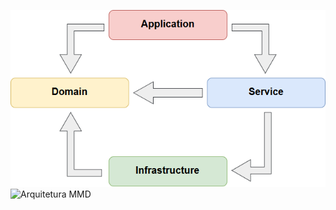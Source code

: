 ![Arquitetura](https://github.com/JM-2/DDD-Csharp/blob/master/imgMMD/arquit.png)
![Arquitetura MMD](https://github.com/JM-2/DDD-Csharp/blob/master/imgMMD/ArquiteturaPadr%C3%A3odoMDD.jpg)

